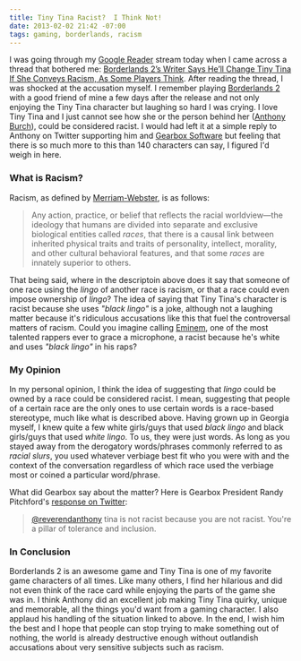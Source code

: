 ```yaml
---
title: Tiny Tina Racist?  I Think Not!
date: 2013-02-02 21:42 -07:00
tags: gaming, borderlands, racism
---
```


I was going through my [Google Reader](http://www.google.com/reader) stream today when I came across a thread that
bothered me: [Borderlands 2’s Writer Says He’ll Change Tiny Tina If She Conveys Racism, As Some Players Think](http://kotaku.com/5981171/players-accuse-tiny-tina-from-borderlands-2-of-verbal-blackface-gearbox-writer-says-hell-change-her-if-racist).
After reading the thread, I was shocked at the accusation myself.  I remember playing [Borderlands 2](http://www.borderlands2.com/)
with a good friend of mine a few days after the release and not only enjoying the Tiny Tina character but laughing so
hard I was crying.  I love Tiny Tina and I just cannot see how she or the person behind her
([Anthony Burch](https://twitter.com/reverendanthony)), could be considered racist.  I would had left it at a simple
reply to Anthony on Twitter supporting him and [Gearbox Software](http://www.gearboxsoftware.com/) but feeling that
there is so much more to this than 140 characters can say, I figured I'd weigh in here.

### What is Racism?

Racism, as defined by [Merriam-Webster](http://www.merriam-webster.com/dictionary/racism), is as follows:

> Any action, practice, or belief that reflects the racial worldview—the ideology that humans are divided into separate
> and exclusive biological entities called _races_, that there is a causal link between inherited physical traits and
> traits of personality, intellect, morality, and other cultural behavioral features, and that some _races_ are innately
> superior to others.

That being said, where in the descriptoin above  does it say that someone of one race using the *lingo* of another
race is racism, or that a race could even impose ownership of *lingo*?  The idea of saying that Tiny Tina's character
is racist because she uses *"black lingo"* is a joke, although not a laughing matter because it's ridiculous
accusations like this that fuel the controversal matters of racism.  Could you imagine calling
[Eminem](http://www.eminem.com/), one of the most talented rappers ever to grace a microphone, a racist because he's
white and uses *"black lingo"* in his raps?

### My Opinion

In my personal opinion, I think the idea of suggesting that *lingo* could be owned by a race could be considered racist.
I mean, suggesting that people of a certain race are the only ones to use certain words is a race-based stereotype, much
like what is described above.  Having grown up in Georgia myself, I knew quite a few white girls/guys that used
*black lingo* and black girls/guys that used *white lingo*.  To us, they were just words.  As long as you stayed away
from the derogatory words/phrases commonly referred to as *racial slurs*, you used whatever verbiage best fit who you
were with and the context of the conversation regardless of which race used the verbiage most or coined a particular
word/phrase.

What did Gearbox say about the matter?  Here is Gearbox President Randy Pitchford's
[response on Twitter](https://twitter.com/duvalmagic/status/297897719148716032):

> [@reverendanthony](https://twitter.com/reverendanthony) tina is not racist because you are not racist. You're a pillar
> of tolerance and inclusion.

### In Conclusion

Borderlands 2 is an awesome game and Tiny Tina is one of my favorite game characters of all times.  Like many others, I
find her hilarious and did not even think of the race card while enjoying the parts of the game she was in.  I think
Anthony did an excellent job making Tiny Tina quirky, unique and memorable, all the things you'd want from a gaming
character.  I also applaud his handling of the situation linked to above.  In the end, I wish him the best and I hope
that people can stop trying to make something out of nothing, the world is already destructive enough without outlandish
accusations about very sensitive subjects such as racism.
